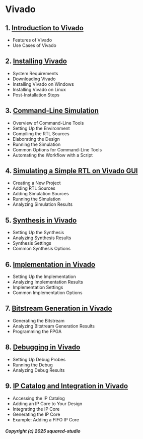 # Vivado
## 1. [Introduction to Vivado](Vivado/chapter_00001.md)
  - Features of Vivado
  - Use Cases of Vivado
## 2. [Installing Vivado](Vivado/chapter_00002.md)
  - System Requirements
  - Downloading Vivado
  - Installing Vivado on Windows
  - Installing Vivado on Linux
  - Post-Installation Steps
## 3. [Command-Line Simulation](Vivado/chapter_00003.md)
  - Overview of Command-Line Tools
  - Setting Up the Environment
  - Compiling the RTL Sources
  - Elaborating the Design
  - Running the Simulation
  - Common Options for Command-Line Tools
  - Automating the Workflow with a Script
## 4. [Simulating a Simple RTL on Vivado GUI](Vivado/chapter_00004.md)
  - Creating a New Project
  - Adding RTL Sources
  - Adding Simulation Sources
  - Running the Simulation
  - Analyzing Simulation Results
## 5. [Synthesis in Vivado](Vivado/chapter_00005.md)
  - Setting Up the Synthesis
  - Analyzing Synthesis Results
  - Synthesis Settings
  - Common Synthesis Options
## 6. [Implementation in Vivado](Vivado/chapter_00006.md)
  - Setting Up the Implementation
  - Analyzing Implementation Results
  - Implementation Settings
  - Common Implementation Options
## 7. [Bitstream Generation in Vivado](Vivado/chapter_00007.md)
  - Generating the Bitstream
  - Analyzing Bitstream Generation Results
  - Programming the FPGA
## 8. [Debugging in Vivado](Vivado/chapter_00008.md)
  - Setting Up Debug Probes
  - Running the Debug
  - Analyzing Debug Results
## 9. [IP Catalog and Integration in Vivado](Vivado/chapter_00009.md)
  - Accessing the IP Catalog
  - Adding an IP Core to Your Design
  - Integrating the IP Core
  - Generating the IP Core
  - Example: Adding a FIFO IP Core

##### Copyright (c) 2025 squared-studio

